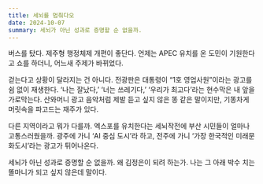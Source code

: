```yaml
---
title: 세뇌를 멈춰다오
date: 2024-10-07
summary: 세뇌가 아닌 성과로 증명할 순 없을까.
---
```


버스를 탔다. 제주형 행정체제 개편이 좋단다. 언제는 APEC 유치를 온 도민이 기원한다고 쇼를 하더니, 어느새 주제가 바뀌었다.

걷는다고 상황이 달라지는 건 아니다. 전광판은 대통령이 “1호 영업사원”이라는 광고를 쉼 없이 재생한다. ‘나는 잘났다,’ ‘너는 쓰레기다,’ ‘우리가 최고다’라는 현수막은 내 앞을 가로막는다. 산와머니 광고 음악처럼 제발 듣고 싶지 않은 똥 같은 말이지만, 기똥차게 머릿속을 파고드는 재주가 있다.

다른 지역이라고 뭐가 다를까. 엑스포를 유치한다는 세뇌작전에 부산 시민들이 얼마나 고통스러웠을까. 광주에 가니 ‘AI 중심 도시’라 하고, 전주에 가니 ‘가장 한국적인 미래문화도시’라는 광고가 튀어나온다.

세뇌가 아닌 성과로 증명할 순 없을까. 왜 김정은이 되려 하는가. 나는 그 아래 박수 치는 똘마니가 되고 싶지 않은데 말이다.